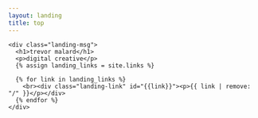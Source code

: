 ```yaml
---
layout: landing
title: top
---
```


<div id="content">
  <div class="landing">

    <div class="landing-msg">
      <h1>trevor malard</h1>
      <p>digital creative</p>
      {% assign landing_links = site.links %}

      {% for link in landing_links %}
        <br><div class="landing-link" id="{{link}}"><p>{{ link | remove: "/" }}</p></div>
      {% endfor %}
    </div>

  </div>
</div>
